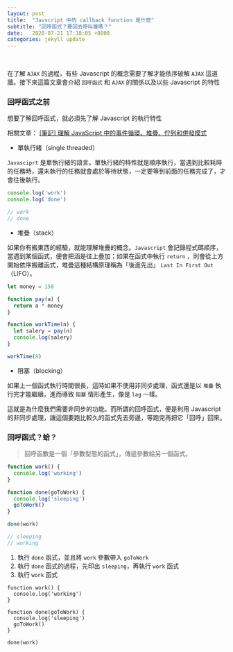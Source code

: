 ```yaml
---
layout: post
title:  "Javscript 中的 callback function 是什麼"
subtitle: "回呼函式？要回去呼叫誰嗎？"
date:   2020-07-21 17:18:05 +0800
categories: jekyll update
---
```


<br>

在了解 `AJAX` 的過程，有些 Javascript 的概念需要了解才能依序破解 `AJAX` 這道牆。接下來這篇文章會介紹 `回呼函式` 和 `AJAX` 的關係以及以些 Javascript 的特性

### 回呼函式之前

想要了解回呼函式，就必須先了解 Javascript 的執行特性

相關文章：
[[筆記] 理解 JavaScript 中的事件循環、堆疊、佇列和併發模式](https://pjchender.blogspot.com/2017/08/javascript-learn-event-loop-stack-queue.html)

- 單執行緒（single threaded）

`Javasciprt` 是單執行緒的語言，單執行緒的特性就是順序執行，當遇到比較耗時的任務時，還未執行的任務就會處於等待狀態，一定要等到前面的任務完成了，才會往後執行。

```js
console.log('work')
console.log('done')

// work
// done
```

- 堆疊（stack）

如果你有搬東西的經驗，就能理解堆疊的概念。`Javascript` 會記錄程式碼順序，當遇到某個函式，便會把涵是往上疊加；如果在函式中執行 `return` ，則會從上方開始依序搬離函式，堆疊這種結構原理稱為「後進先出」 `Last In First Out` （LIFO）。

```js
let money = 158

function pay(a) {
  return a * money
}

function workTime(n) {
  let salery = pay(n)
  console.log(salery)
}

workTime(8)
```

- 阻塞（blocking）

如果上一個函式執行時間很長，這時如果不使用非同步處理，函式還是以 `堆疊` 執行完才能繼續，進而導致 `阻塞` 情形產生，像是 `lag` 一樣。

這就是為什麼我們需要非同步的功能。而所謂的回呼函式，便是利用 Javascript 的非同步處理，讓這個要跑比較久的函式先去旁邊，等跑完再把它「回呼」回來。

### 回呼函式？蛤？

>回呼函數是一個「參數型態的函式」，傳遞參數給另一個函式。

```js
function work() {
  console.log('working')
}

function done(goToWork) {
  console.log('sleeping')
  goToWork()
}

done(work)

// sleeping
// working
```

1. 執行 `done` 函式，並且將 `work` 參數帶入 `goToWork`
2. 執行 `done` 函式的過程，先印出 `sleeping`，再執行 `work` 函式
3. 執行 `work` 函式

```
function work() {
  console.log('working')
}

function done(goToWork) {
  console.log('sleeping')
  goToWork()
}

done(work)
```
<div style="display:none;">

當有多個 `AJAX` 需要執行時，在使用 `XMLHttpRequest` 物件時應創建一個用於執行該對象的函數，並為每個AJAX任務創建一個回調函數。

函數調用應包含URL以及響應就緒後要調用的函數。

Using a Callback Function
A callback function is a function passed as a parameter to another function.

If you have more than one AJAX task in a website, you should create one function for executing the XMLHttpRequest object, and one callback function for each AJAX task.

The function call should contain the URL and what function to call when the response is ready.

```js
loadDoc("url-1", myFunction1);

loadDoc("url-2", myFunction2);

function loadDoc(url, cFunction) {
  var xhttp;
  xhttp = new XMLHttpRequest();
  xhttp.onreadystatechange = function() {
    if (this.readyState == 4 && this.status == 200) {
      cFunction(this);
    }
  };
  xhttp.open("GET", url, true);
  xhttp.send();
}

function myFunction1(xhttp) {
  // action goes here
}
function myFunction2(xhttp) {
  // action goes here
}
```
</div>
